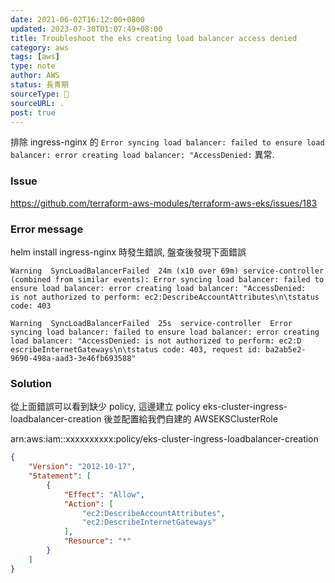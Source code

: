 ```yaml
---
date: 2021-06-02T16:12:00+0800
updated: 2023-07-30T01:07:49+08:00
title: Troubleshoot the eks creating load balancer access denied
category: aws
tags: [aws]
type: note
author: AWS
status: 長青期
sourceType: 📜️
sourceURL: .
post: true
---
```


排除 ingress-nginx 的 `Error syncing load balancer: failed to ensure load balancer: error creating load balancer: "AccessDenied:` 異常.

<!--more-->

### Issue

https://github.com/terraform-aws-modules/terraform-aws-eks/issues/183

### Error message

helm install ingress-nginx 時發生錯誤, 盤查後發現下面錯誤

```text
Warning  SyncLoadBalancerFailed  24m (x10 over 69m) service-controller  (combined from similar events): Error syncing load balancer: failed to ensure load balancer: error creating load balancer: "AccessDenied:
is not authorized to perform: ec2:DescribeAccountAttributes\n\tstatus code: 403
```

```text
Warning  SyncLoadBalancerFailed  25s  service-controller  Error syncing load balancer: failed to ensure load balancer: error creating load balancer: "AccessDenied: is not authorized to perform: ec2:D
escribeInternetGateways\n\tstatus code: 403, request id: ba2ab5e2-9690-498a-aad3-3e46fb693588"
```

### Solution

從上面錯誤可以看到缺少 policy, 這邊建立 policy eks-cluster-ingress-loadbalancer-creation 後並配置給我們自建的 AWSEKSClusterRole  

arn:aws:iam::xxxxxxxxxx:policy/eks-cluster-ingress-loadbalancer-creation

```json
{
    "Version": "2012-10-17",
    "Statement": [
        {
            "Effect": "Allow",
            "Action": [
                "ec2:DescribeAccountAttributes",
                "ec2:DescribeInternetGateways"
            ],
            "Resource": "*"
        }
    ]
}
```
